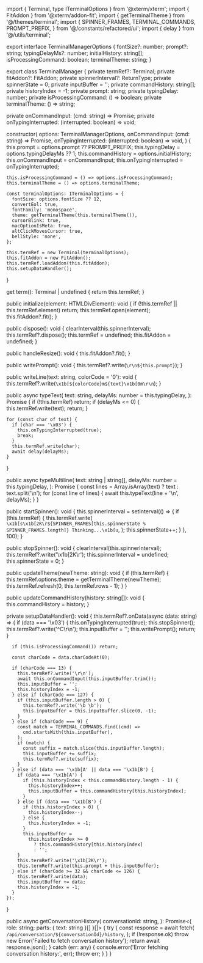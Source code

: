 import { Terminal, type ITerminalOptions } from '@xterm/xterm';
import { FitAddon } from '@xterm/addon-fit';
import { getTerminalTheme } from '@/themes/terminal';
import {
SPINNER_FRAMES,
TERMINAL_COMMANDS,
PROMPT_PREFIX,
} from '@/constants/refactored/ui';
import { delay } from '@/utils/terminal';

export interface TerminalManagerOptions {
fontSize?: number;
prompt?: string;
typingDelayMs?: number;
initialHistory: string[];
isProcessingCommand: boolean;
terminalTheme: string;
}

export class TerminalManager {
private termRef?: Terminal;
private fitAddon?: FitAddon;
private spinnerInterval?: ReturnType<typeof setInterval>;
private spinnerState = 0;
private inputBuffer = '';
private commandHistory: string[];
private historyIndex = -1;
private prompt: string;
private typingDelay: number;
private isProcessingCommand: () => boolean;
private terminalTheme: () => string;

private onCommandInput: (cmd: string) => Promise<void>;
private onTypingInterrupted: (interrupted: boolean) => void;

constructor(
options: TerminalManagerOptions,
onCommandInput: (cmd: string) => Promise<void>,
onTypingInterrupted: (interrupted: boolean) => void,
) {
this.prompt = options.prompt ?? PROMPT_PREFIX;
this.typingDelay = options.typingDelayMs ?? 1;
this.commandHistory = options.initialHistory;
this.onCommandInput = onCommandInput;
this.onTypingInterrupted = onTypingInterrupted;

    this.isProcessingCommand = () => options.isProcessingCommand;
    this.terminalTheme = () => options.terminalTheme;

    const terminalOptions: ITerminalOptions = {
      fontSize: options.fontSize ?? 12,
      convertEol: true,
      fontFamily: 'monospace',
      theme: getTerminalTheme(this.terminalTheme()),
      cursorBlink: true,
      macOptionIsMeta: true,
      altClickMovesCursor: true,
      bellStyle: 'none',
    };

    this.termRef = new Terminal(terminalOptions);
    this.fitAddon = new FitAddon();
    this.termRef.loadAddon(this.fitAddon);
    this.setupDataHandler();

}

get term(): Terminal | undefined {
return this.termRef;
}

public initialize(element: HTMLDivElement): void {
if (!this.termRef || this.termRef.element) return;
this.termRef.open(element);
this.fitAddon?.fit();
}

public dispose(): void {
clearInterval(this.spinnerInterval);
this.termRef?.dispose();
this.termRef = undefined;
this.fitAddon = undefined;
}

public handleResize(): void {
this.fitAddon?.fit();
}

public writePrompt(): void {
this.termRef?.write(`\r\n${this.prompt}`);
}

public writeLine(text: string, colorCode = '0'): void {
this.termRef?.write(`\x1b[${colorCode}m${text}\x1b[0m\r\n`);
}

public async typeText(
text: string,
delayMs: number = this.typingDelay,
): Promise<void> {
if (!this.termRef) return;
if (delayMs <= 0) {
this.termRef.write(text);
return;
}

    for (const char of text) {
      if (char === '\x03') {
        this.onTypingInterrupted(true);
        break;
      }
      this.termRef.write(char);
      await delay(delayMs);
    }

}

public async typeMultiline(
text: string | string[],
delayMs: number = this.typingDelay,
): Promise<void> {
const lines = Array.isArray(text) ? text : text.split('\n');
for (const line of lines) {
await this.typeText(line + '\n', delayMs);
}
}

public startSpinner(): void {
this.spinnerInterval = setInterval(() => {
if (this.termRef) {
this.termRef.write(
`\x1b[s\x1b[2K\r${SPINNER_FRAMES[this.spinnerState % SPINNER_FRAMES.length]} Thinking...\x1b[u`,
);
this.spinnerState++;
}
}, 100);
}

public stopSpinner(): void {
clearInterval(this.spinnerInterval);
this.termRef?.write('\x1b[2K\r');
this.spinnerInterval = undefined;
this.spinnerState = 0;
}

public updateTheme(newTheme: string): void {
if (this.termRef) {
this.termRef.options.theme = getTerminalTheme(newTheme);
this.termRef.refresh(0, this.termRef.rows - 1);
}
}

public updateCommandHistory(history: string[]): void {
this.commandHistory = history;
}

private setupDataHandler(): void {
this.termRef?.onData(async (data: string) => {
if (data === '\x03') {
this.onTypingInterrupted(true);
this.stopSpinner();
this.termRef?.write('^C\r\n');
this.inputBuffer = '';
this.writePrompt();
return;
}

      if (this.isProcessingCommand()) return;

      const charCode = data.charCodeAt(0);

      if (charCode === 13) {
        this.termRef?.write('\r\n');
        await this.onCommandInput(this.inputBuffer.trim());
        this.inputBuffer = '';
        this.historyIndex = -1;
      } else if (charCode === 127) {
        if (this.inputBuffer.length > 0) {
          this.termRef?.write('\b \b');
          this.inputBuffer = this.inputBuffer.slice(0, -1);
        }
      } else if (charCode === 9) {
        const match = TERMINAL_COMMANDS.find((cmd) =>
          cmd.startsWith(this.inputBuffer),
        );
        if (match) {
          const suffix = match.slice(this.inputBuffer.length);
          this.inputBuffer += suffix;
          this.termRef?.write(suffix);
        }
      } else if (data === '\x1b[A' || data === '\x1b[B') {
        if (data === '\x1b[A') {
          if (this.historyIndex < this.commandHistory.length - 1) {
            this.historyIndex++;
            this.inputBuffer = this.commandHistory[this.historyIndex];
          }
        } else if (data === '\x1b[B') {
          if (this.historyIndex > 0) {
            this.historyIndex--;
          } else {
            this.historyIndex = -1;
          }
          this.inputBuffer =
            this.historyIndex >= 0
              ? this.commandHistory[this.historyIndex]
              : '';
        }
        this.termRef?.write('\x1b[2K\r');
        this.termRef?.write(this.prompt + this.inputBuffer);
      } else if (charCode >= 32 && charCode <= 126) {
        this.termRef?.write(data);
        this.inputBuffer += data;
        this.historyIndex = -1;
      }
    });

}

public async getConversationHistory(
conversationId: string,
): Promise<{ role: string; parts: { text: string }[] }[]> {
try {
const response = await fetch(
`/api/conversation/${conversationId}/history`,
);
if (!response.ok) throw new Error('Failed to fetch conversation history');
return await response.json();
} catch (err: any) {
console.error('Error fetching conversation history:', err);
throw err;
}
}
}
